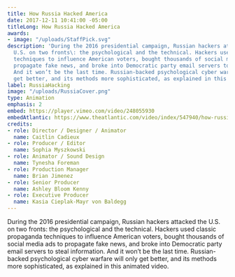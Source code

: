 ```yaml
---
title: How Russia Hacked America
date: 2017-12-11 10:41:00 -05:00
titleLong: How Russia Hacked America
awards:
- image: "/uploads/StaffPick.svg"
description: 'During the 2016 presidential campaign, Russian hackers attacked the
  U.S. on two fronts\: the psychological and the technical. Hackers used classic propaganda
  techniques to influence American voters, bought thousands of social media ads to
  propagate fake news, and broke into Democratic party email servers to steal information.
  And it won’t be the last time. Russian-backed psychological cyber warfare will only
  get better, and its methods more sophisticated, as explained in this animated video.'
label: RussiaHacking
image: "/uploads/RussiaCover.png"
type: Animation
emphasis: 2
embed: https://player.vimeo.com/video/248055930
embedAtlantic: https://www.theatlantic.com/video/index/547940/how-russia-hacked-america/
credits:
- role: Director / Designer / Animator
  name: Caitlin Cadieux
- role: Producer / Editor
  name: Sophia Myszkowski
- role: Animator / Sound Design
  name: Tynesha Foreman
- role: Production Manager
  name: Brian Jimenez
- role: Senior Producer
  name: Ashley Bloom Kenny
- role: Executive Producer
  name: Kasia Cieplak-Mayr von Baldegg
---
```


During the 2016 presidential campaign, Russian hackers attacked the U.S. on two fronts\: the psychological and the technical. Hackers used classic propaganda techniques to influence American voters, bought thousands of social media ads to propagate fake news, and broke into Democratic party email servers to steal information. And it won’t be the last time. Russian-backed psychological cyber warfare will only get better, and its methods more sophisticated, as explained in this animated video.